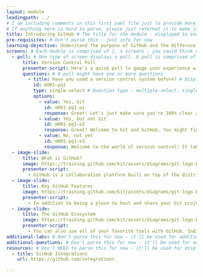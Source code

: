 ```yaml
---
layout: module
leadingpath: ../
# I am including comments in this first yaml file just to provide more context. Please don't parse the comments - just ignore them
# If anything here is hard to parse, please just reformat it to make it easy to parse!
title: Introducing GitHub # The title for the module - displayed to end users
pre-requisites: # Don't parse this - just info for now
learning-objective: Understand the purpose of GitHub and the differnce between GitHub and Git. # The learning objective is just for curriculum developers so they know the purpose of each course and how to test that it was successful
screens: # Each module is comprised of 1..n screens - you could think of them like slides in keynote containing an image, a video, a poll, or a quiz.
  - poll: # One type of screen displays a poll. A poll is comprised of one or more questions.
      title: Version Control Poll
      presenter-script: Here's a quick poll to gauge your experience with Git and GitHub.
      questions: # A poll might have one or more questions
        - title: Have you used a version control system before? # Displayed as the question title
          id: m001-pq1
          type: single-select # Question type - multiple-select, single-select, free-text-single-entry or free-text-multiple-entry
          options:
            - value: Yes, Git
              id: m001-pq1-o1
              response: Great! Let's just make sure you're 100% clear about the differences between Git and GitHub.
            - value: Yes, but not Git
              id: m001-pq1-o2
              response: Great! Welcome to Git and GitHub. You might find them a little different from your previous vcs's but we think you're going to like the differences!
            - value: No, not yet
              id: m001-pq1-o3
              response: Welcome to the world of version control! It takes a bit of getting used to but you'll soon find out just how powerful a version control system can be for keeping track of your changed and collaborating with your team.
  - image-slide:
      title: What is GitHub?
      image: https://training.github.com/kit/assets/diagrams/git-logo-black.svg
      presenter-script:
        - GitHub is a collaboration platform built on top of the distributed version control system called Git.
  - image-slide:
      title: Key GitHub Features
      image: https://training.github.com/kit/assets/diagrams/git-logo-black.svg
      presenter-script:
        - In addition to being a place to host and share your Git projects, GitHub provides a number of features to help your team collaborate including issues for discussing features and bugs, and pull requests for discussing and reviewing new features your team is working on.
  - image-slide:
      title: The GitHub Ecosystem
      image: https://training.github.com/kit/assets/diagrams/git-logo-black.svg
      presenter-script:
        - You can also use all of your favorite tools with GitHub. Indispensable tools like continuous integration and continuous deployment help you and your team build software better, together.
additional-labs: # Don't parse this for now - it'll be used for additional labs for end of class tests and/or certifications
additional-questions: # Don't parse this for now - it'll be used for additional quizzes for end of class tests and/or certifications
resources: # Don't NEED to parse this for now - it'll be used for displaying resources at the end of classes, but we can add this once the basics are working
  - title: GitHub Integrations
    url: https://github.com/integrations

---
```

